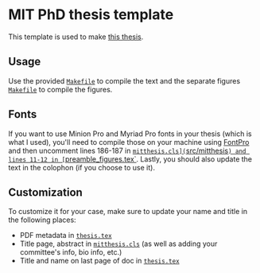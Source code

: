 # MIT PhD thesis template

This template is used to make [this thesis](https://dspace.mit.edu/handle/1721.1/120380).

## Usage

Use the provided [`Makefile`](src/Makefile) to compile the text and the separate figures [`Makefile`](src/figures/Makefile) to compile the figures.

## Fonts

If you want to use Minion Pro and Myriad Pro fonts in your thesis (which is what I used),
you'll need to compile those on your machine using [FontPro](https://github.com/sebschub/FontPro)
and then uncomment lines 186-187 in [`mitthesis.cls](`src/mitthesis`)
and lines 11-12 in [`preamble_figures.tex`](src/figures/preamble_figures.tex).
Lastly, you should also update the text in the colophon (if you choose to use it).

## Customization

To customize it for your case, make sure to update your name and title in the following places:

- PDF metadata in [`thesis.tex`](src/thesis.tex)
- Title page, abstract in [`mitthesis.cls`](src/mitthesis.cls) (as well as adding your committee's info, bio info, etc.)
- Title and name on last page of doc in [`thesis.tex`](src/thesis.tex)
